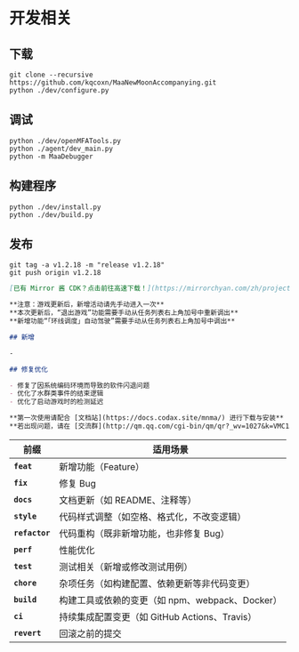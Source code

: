 # 开发相关

## 下载

```shell
git clone --recursive https://github.com/kqcoxn/MaaNewMoonAccompanying.git
python ./dev/configure.py
```

## 调试

```shell
python ./dev/openMFATools.py
python ./agent/dev_main.py
python -m MaaDebugger
```

## 构建程序

```shell
python ./dev/install.py
python ./dev/build.py
```

## 发布

```shell
git tag -a v1.2.18 -m "release v1.2.18"
git push origin v1.2.18
```

```markdown
[已有 Mirror 酱 CDK？点击前往高速下载！](https://mirrorchyan.com/zh/projects?rid=MNMA&source=mnma-github-release)

**注意：游戏更新后，新增活动请先手动进入一次**
**本次更新后，“退出游戏”功能需要手动从任务列表右上角加号中重新调出**
**新增功能“「环线调度」自动驾驶”需要手动从任务列表右上角加号中调出**

## 新增

-

## 修复优化

- 修复了因系统编码环境而导致的软件闪退问题
- 优化了水群类事件的结束逻辑
- 优化了启动游戏时的检测延迟

**第一次使用请配合 [文档站](https://docs.codax.site/mnma/) 进行下载与安装**
**若出现问题，请在 [交流群](http://qm.qq.com/cgi-bin/qm/qr?_wv=1027&k=VMC132QhbMDLi5U62MlDRvtCMj9WOXRr&authKey=yJNKO4sQ%2BBFHpBCLSSEvVOAyz%2FPjknNSl70W3ugg2%2BpELnKmEiHamj1emJMWcLwQ&noverify=0&group_code=993245868) 内进行反馈，而不是 B 站等其他平台。**
```

| 前缀           | 适用场景                                        |
| -------------- | ----------------------------------------------- |
| **`feat`**     | 新增功能（Feature）                             |
| **`fix`**      | 修复 Bug                                        |
| **`docs`**     | 文档更新（如 README、注释等）                   |
| **`style`**    | 代码样式调整（如空格、格式化，不改变逻辑）      |
| **`refactor`** | 代码重构（既非新增功能，也非修复 Bug）          |
| **`perf`**     | 性能优化                                        |
| **`test`**     | 测试相关（新增或修改测试用例）                  |
| **`chore`**    | 杂项任务（如构建配置、依赖更新等非代码变更）    |
| **`build`**    | 构建工具或依赖的变更（如 npm、webpack、Docker） |
| **`ci`**       | 持续集成配置变更（如 GitHub Actions、Travis）   |
| **`revert`**   | 回滚之前的提交                                  |
